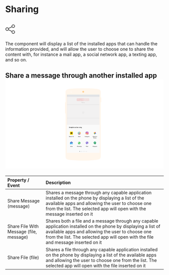# Sharing

## ![](../../../../.gitbook/assets/sharing-icon.png)

The component will display a list of the installed apps that can handle the information provided, and will allow the user to choose one to share the content with, for instance a mail app, a social network app, a texting app, and so on.

## Share a message through another installed app![](../../../../.gitbook/assets/sharing-fig-1.png)

| Property / Event | Description |
| :--- | :--- |
| Share Message \(message\) | Shares a message through any capable application installed on the phone by displaying a list of the available apps and allowing the user to choose one from the list. The selected app will open with the message inserted on it |
| Share File With Message \(file, message\) | Shares both a file and a message through any capable application installed on the phone by displaying a list of available apps and allowing the user to choose one from the list. The selected app will open with the file and message inserted on it |
| Share File \(file\) | Shares a file through any capable application installed on the phone by displaying a list of the available apps and allowing the user to choose one from the list. The selected app will open with the file inserted on it |

